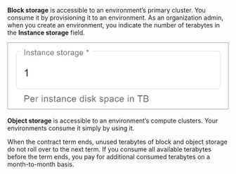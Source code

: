 
**Block storage** is accessible to an environment’s primary cluster. You consume it by provisioning it to an environment. As an organization admin, when you create an environment, you indicate the number of terabytes in the **Instance storage** field.

![Primary cluster block storage](Images/vgk1683582260818.png)

**Object storage** is accessible to an environment’s compute clusters. Your environments consume it simply by using it.

When the contract term ends, unused terabytes of block and object storage do not roll over to the next term. If you consume all available terabytes before the term ends, you pay for additional consumed terabytes on a month-to-month basis.

